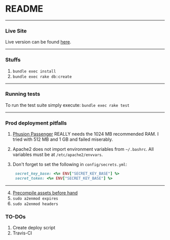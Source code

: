# README
---
### Live Site
Live version can be found [here](http://laroberto.xyz/).

---
### Stuffs
1. `bundle exec install`
2. `bundle exec rake db:create`

---
### Running tests
To run the test suite simply execute:
`bundle exec rake test`

---

### Prod deployment pitfalls
1. [Phusion Passenger](https://www.phusionpassenger.com/) REALLY needs the 1024 MB recommended RAM. I tried with 512 MB and 1 GB and failed miserably.
2. Apache2 does not import environment variables from `~/.bashrc`. All variables must be at `/etc/apache2/envvars`.
3. Don't forget to set the following in `config/secrets.yml`:

   ```ruby
    secret_key_base: <%= ENV["SECRET_KEY_BASE"] %>
    secret_token: <%= ENV["SECRET_KEY_BASE"] %>
   ```
 ---
4. [Precompile assets before hand](http://guides.rubyonrails.org/asset_pipeline.html#in-production)
5. `sudo a2enmod expires`
6. `sudo a2enmod headers`
 
### TO-DOs
1. Create deploy script
2. Travis-CI